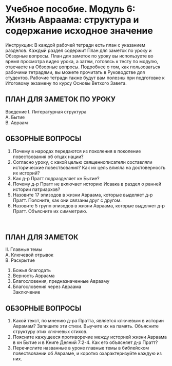 # Учебное пособие. Модуль 6: Жизнь Авраама: структура и содержание исходное значение 


Инструкции: 
В каждой рабочей тетради есть план с указанием разделов. Каждый раздел содержит План для заметок по уроку и Обзорные вопросы. 
План для заметок по уроку вы используете во время просмотра видео урока, а затем, готовясь к тесту по модулю, отвечаете на Обзорные вопросы. 
Подробнее о том, как пользоваться рабочими тетрадями, вы можете прочитать в Руководстве для студентов. Рабочие тетради также будут вам полезны при подготовке к Итоговому экзамену по курсу Основы Ветхого Завета.


## ПЛАН ДЛЯ ЗАМЕТОК ПО УРОКУ

Введение
I. Литературная структура                            
A. Бытие                            
B. Авраам 
  
                               
## ОБЗОРНЫЕ ВОПРОСЫ 
             
1. Почему в народах передаются из поколения в поколение повествования об отцах нации?               
2. Согласно уроку, с какой целью священнописатели составляли исторические повествования? Как их цель влияла на достоверность их историй?               
3. Как д-р Пратт подразделяет кн Бытие?                   
4. Почему д-р Пратт  не включает историю Исаака в раздел о ранней истории патриархов?               
5. Назовите  17 эпизодов в жизни Авраама, которые выделяет д-р Пратт. Поясните, как  они связаны друг с другом.                 
6. Назовите 5 групп эпизодов в жизни Авраама, которые выделяет д-р Пратт. Объясните их симметрию.
             
                



 
## ПЛАН ДЛЯ ЗАМЕТОК 
                
II. Главные темы                           
A. Ключевой отрывок                           
B. Раскрытие            	
1. Божья благодать                        
2. Верность Авраама                        
3. Благословения, предназначенные Аврааму                   
4. Благословения через Авраама                      
Заключение 


## ОБЗОРНЫЕ ВОПРОСЫ
    
1. Какой текст, по мнению д-ра Пратта, является ключевым в истории Аврамам? Запишите эти стихи. Выучите их на память. Объясните структуру этих ключевых стихов.              
2. Поясните кажущееся противоречие между историей жизни Авраама в кн Бытие и в Книге Деяний 7:2-4. Как его объясняет д-р Пратт?              
3. Перечислите  названные в уроке главные темы в библейском повествовании об Аврааме, и коротко охарактеризуйте каждую из них.

